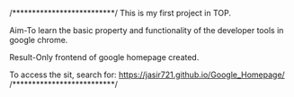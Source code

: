 /**************************/
This is my first project in TOP. 

Aim-To learn the basic property and functionality of the developer tools in google chrome.

Result-Only frontend of google homepage created.

To access the sit, search for: https://jasir721.github.io/Google_Homepage/
/**************************/
